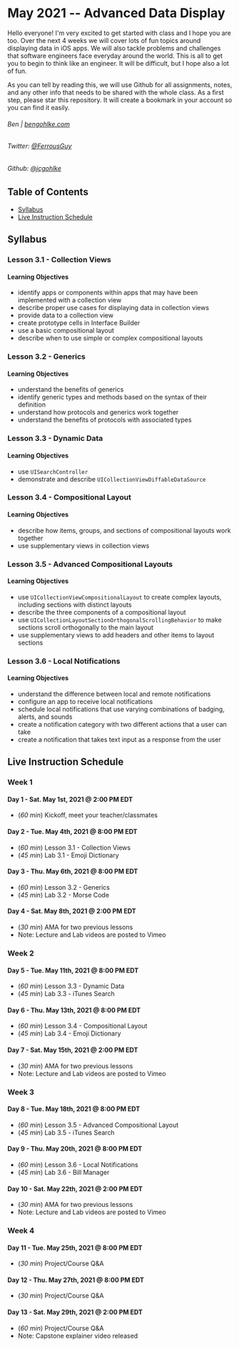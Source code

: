 # May 2021 -- Advanced Data Display

Hello everyone! I'm very excited to get started with class and I hope you are too. Over the next 4 weeks we will cover lots of fun topics around displaying data in iOS apps. We will also tackle problems and challenges that software engineers face everyday around the world. This is all to get you to begin to think like an engineer. It will be difficult, but I hope also a lot of fun.

As you can tell by reading this, we will use Github for all assignments, notes, and any other info that needs to be shared with the whole class. As a first step, please star this repository. It will create a bookmark in your account so you can find it easily.

###### Ben | [bengohlke.com](http://www.bengohlke.com)

###### Twitter: [@FerrousGuy](http://www.twitter.com/FerrousGuy)
###### Github: [@jcgohlke](http://www.github.com/jcgohlke)

## Table of Contents
* [Syllabus](https://github.com/jcgohlke/May21--advanced-data-display#syllabus)
* [Live Instruction Schedule](https://github.com/jcgohlke/May21--advanced-data-display#live-instruction-schedule)

## Syllabus

### Lesson 3.1 - Collection Views
#### Learning Objectives
* identify apps or components within apps that may have been implemented with a collection view
* describe proper use cases for displaying data in collection views
* provide data to a collection view
* create prototype cells in Interface Builder
* use a basic compositional layout
* describe when to use simple or complex compositional layouts

### Lesson 3.2 - Generics
#### Learning Objectives
* understand the benefits of generics
* identify generic types and methods based on the syntax of their definition
* understand how protocols and generics work together
* understand the benefits of protocols with associated types

### Lesson 3.3 - Dynamic Data
#### Learning Objectives
* use `UISearchController`
* demonstrate and describe `UICollectionViewDiffableDataSource`

### Lesson 3.4 - Compositional Layout
#### Learning Objectives
* describe how items, groups, and sections of compositional layouts work together
* use supplementary views in collection views

### Lesson 3.5 - Advanced Compositional Layouts
#### Learning Objectives
* use `UICollectionViewCompositionalLayout` to create complex layouts, including sections with distinct layouts
* describe the three components of a compositional layout
* use `UICollectionLayoutSectionOrthogonalScrollingBehavior` to make sections scroll orthogonally to the main layout
* use supplementary views to add headers and other items to layout sections

### Lesson 3.6 - Local Notifications
#### Learning Objectives
* understand the difference between local and remote notifications
* configure an app to receive local notifications
* schedule local notifications that use varying combinations of badging, alerts, and sounds
* create a notification category with two different actions that a user can take
* create a notification that takes text input as a response from the user

## Live Instruction Schedule
### Week 1
#### Day 1 - Sat. May 1st, 2021 @ 2:00 PM EDT
* (_60 min_) Kickoff, meet your teacher/classmates

#### Day 2 - Tue. May 4th, 2021 @ 8:00 PM EDT
* (_60 min_) Lesson 3.1 - Collection Views
* (_45 min_) Lab 3.1 - Emoji Dictionary

#### Day 3 - Thu. May 6th, 2021 @ 8:00 PM EDT
* (_60 min_) Lesson 3.2 - Generics
* (_45 min_) Lab 3.2 - Morse Code

#### Day 4 - Sat. May 8th, 2021 @ 2:00 PM EDT
* (_30 min_) AMA for two previous lessons
* Note: Lecture and Lab videos are posted to Vimeo

### Week 2
#### Day 5 - Tue. May 11th, 2021 @ 8:00 PM EDT
* (_60 min_) Lesson 3.3 - Dynamic Data
* (_45 min_) Lab 3.3 - iTunes Search

#### Day 6 - Thu. May 13th, 2021 @ 8:00 PM EDT
* (_60 min_) Lesson 3.4 - Compositional Layout
* (_45 min_) Lab 3.4 - Emoji Dictionary

#### Day 7 - Sat. May 15th, 2021 @ 2:00 PM EDT
* (_30 min_) AMA for two previous lessons
* Note: Lecture and Lab videos are posted to Vimeo

### Week 3
#### Day 8 - Tue. May 18th, 2021 @ 8:00 PM EDT
* (_60 min_) Lesson 3.5 - Advanced Compositional Layout
* (_45 min_) Lab 3.5 - iTunes Search

#### Day 9 - Thu. May 20th, 2021 @ 8:00 PM EDT
* (_60 min_) Lesson 3.6 - Local Notifications
* (_45 min_) Lab 3.6 - Bill Manager

#### Day 10 - Sat. May 22th, 2021 @ 2:00 PM EDT
* (_30 min_) AMA for two previous lessons
* Note: Lecture and Lab videos are posted to Vimeo

### Week 4
#### Day 11 - Tue. May 25th, 2021 @ 8:00 PM EDT
* (_30 min_) Project/Course Q&A

#### Day 12 - Thu. May 27th, 2021 @ 8:00 PM EDT
* (_30 min_) Project/Course Q&A

#### Day 13 - Sat. May 29th, 2021 @ 2:00 PM EDT
* (_60 min_) Project/Course Q&A
* Note: Capstone explainer video released
